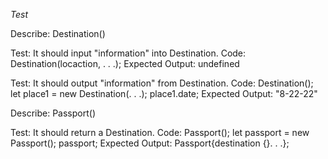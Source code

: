 _Test_

Describe: Destination()

Test: It should input "information" into Destination.
Code: Destination(locaction, . . .);
Expected Output: undefined

Test: It should output "information" from Destination.
Code: Destination();
  let place1 = new Destination(. . .);
  place1.date;
Expected Output: "8-22-22"

Describe: Passport()

Test: It should return a Destination.
Code: Passport();
  let passport = new Passport();
  passport;
Expected Output: Passport{destination {}. . .};